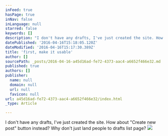 ```yaml
---
inFeed: true
hasPage: true
inNav: false
inLanguage: null
starred: false
keywords: []
description: "I don't have any drafts, I've just created the site. How about \"Create new post\" button instead? Why don't just land people to drafts list page?"
datePublished: '2016-04-16T15:18:05.120Z'
dateModified: '2016-04-16T15:17:30.389Z'
title: 'first, make it usable'
author: []
sourcePath: _posts/2016-04-16-a45d16ad-fe72-4373-aac4-a6652f466e32.md
published: true
authors: []
publisher:
  name: null
  domain: null
  url: null
  favicon: null
url: a45d16ad-fe72-4373-aac4-a6652f466e32/index.html
_type: Article

---
```

I don't have any drafts, I've just created the site. How about "Create new post" button instead? Why don't just land people to drafts list page?
![](https://the-grid-user-content.s3-us-west-2.amazonaws.com/822ce13e-9c7a-4110-b384-af1ff1f4a9c5.png)